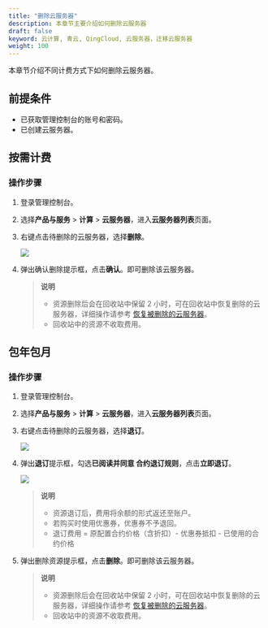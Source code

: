 ```yaml
---
title: "删除云服务器"
description: 本章节主要介绍如何删除云服务器
draft: false
keyword: 云计算, 青云, QingCloud, 云服务器，迁移云服务器
weight: 100
---
```



本章节介绍不同计费方式下如何删除云服务器。

## 前提条件

- 已获取管理控制台的账号和密码。
- 已创建云服务器。

## 按需计费

### 操作步骤

1. 登录管理控制台。

2. 选择**产品与服务** > **计算** > **云服务器**，进入**云服务器列表**页面。

3. 右键点击待删除的云服务器，选择**删除**。

   ![](/compute/vm//manual/_images/delete_vm_1.png)

4. 弹出确认删除提示框，点击**确认**。即可删除该云服务器。

   > **说明**
   >
   > - 资源删除后会在回收站中保留 2 小时，可在回收站中恢复删除的云服务器，详细操作请参考 [恢复被删除的云服务器](/operation/tools/manual/recycle_bin/)。
   > - 回收站中的资源不收取费用。

## 包年包月

### 操作步骤

1. 登录管理控制台。

2. 选择**产品与服务** > **计算** > **云服务器**，进入**云服务器列表**页面。

3. 右键点击待删除的云服务器，选择**退订**。

   ![](/compute/vm//manual/_images/delete_vm_2.png)

4. 弹出**退订**提示框，勾选**已阅读并同意 合约退订规则**，点击**立即退订**。

   ![](/compute/vm//manual/_images/delete_vm_3.png)

   > **说明**
   >
   > - 资源退订后，费用将余额的形式返还至账户。
   > - 若购买时使用优惠券，优惠券不予退回。
   > - 退订费用 = 原配置合约价格（含折扣）- 优惠券抵扣 - 已使用的合约价格

5. 弹出删除资源提示框，点击**删除**。即可删除该云服务器。

   > **说明**
   >
   > - 资源删除后会在回收站中保留 2 小时，可在回收站中恢复删除的云服务器，详细操作请参考 [恢复被删除的云服务器](/operation/tools/manual/recycle_bin/)。
   > - 回收站中的资源不收取费用。